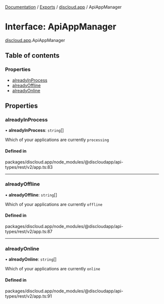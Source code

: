 [Documentation](../README.md) / [Exports](../modules.md) / [discloud.app](../modules/discloud_app.md) / ApiAppManager

# Interface: ApiAppManager

[discloud.app](../modules/discloud_app.md).ApiAppManager

## Table of contents

### Properties

- [alreadyInProcess](discloud_app.ApiAppManager.md#alreadyinprocess)
- [alreadyOffline](discloud_app.ApiAppManager.md#alreadyoffline)
- [alreadyOnline](discloud_app.ApiAppManager.md#alreadyonline)

## Properties

### alreadyInProcess

• **alreadyInProcess**: `string`[]

Which of your applications are currently `processing`

#### Defined in

packages/discloud.app/node_modules/@discloudapp/api-types/rest/v2/app.ts:83

___

### alreadyOffline

• **alreadyOffline**: `string`[]

Which of your applications are currently `offline`

#### Defined in

packages/discloud.app/node_modules/@discloudapp/api-types/rest/v2/app.ts:87

___

### alreadyOnline

• **alreadyOnline**: `string`[]

Which of your applications are currently `online`

#### Defined in

packages/discloud.app/node_modules/@discloudapp/api-types/rest/v2/app.ts:91

